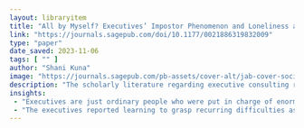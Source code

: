 ```yaml
---
layout: libraryitem
title: "All by Myself? Executives’ Impostor Phenomenon and Loneliness as Catalysts for Executive Coaching With Management Consultants"
link: "https://journals.sagepub.com/doi/10.1177/0021886319832009"
type: "paper"
date_saved: 2023-11-06
tags: [ "" ]
author: "Shani Kuna"
image: "https://journals.sagepub.com/pb-assets/cover-alt/jab-cover-social-1565280458747.jpg"
description: "The scholarly literature regarding executive consulting relationships, typically labeled as executive coaching, tends to focus on the issue of its effectiveness..."
insights:
 - "Executives are just ordinary people who were put in charge of enormous projects worth hundreds of millions of dollars. Do you have any idea what kind of responsibility that is, and the kind of stomachaches it gives me? Sometimes I felt that I just couldn’t fill this executive role anymore. I invested unbelievable efforts in denying my self-doubts and pretending to be a great manager, so I was constantly anxious. This anxiety was wearing me out."
 - "The executives reported learning to grasp recurring difficulties as inherent to senior positions and not as a sign of managerial inadequacy. With the encouragement of their management consultants, the executives had also realized that managerial knowledge and skills, important as they may be, cannot substitute for their cultivation of an emotional capacity to contend with role distress, which is nowadays part and parcel of executive roles."
---
```


